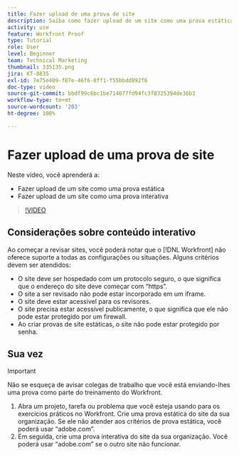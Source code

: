 ```yaml
---
title: Fazer upload de uma prova de site
description: Saiba como fazer upload de um site como uma prova estática e interativa no  [!DNL  Workfront].
activity: use
feature: Workfront Proof
type: Tutorial
role: User
level: Beginner
team: Technical Marketing
thumbnail: 335135.png
jira: KT-8835
exl-id: 7e75e409-f87e-46f6-8ff1-f55bbdd892f6
doc-type: video
source-git-commit: bbdf99c6bc1be714077fd94fc3f8325394de36b3
workflow-type: tm+mt
source-wordcount: '203'
ht-degree: 100%

---
```


# Fazer upload de uma prova de site

Neste vídeo, você aprenderá a:

* Fazer upload de um site como uma prova estática
* Fazer upload de um site como uma prova interativa

>[!VIDEO](https://video.tv.adobe.com/v/3445072/?quality=12&learn=on&enablevpops=1&captions=por_br)


## Considerações sobre conteúdo interativo

Ao começar a revisar sites, você poderá notar que o [!DNL Workfront] não oferece suporte a todas as configurações ou situações. Alguns critérios devem ser atendidos:

* O site deve ser hospedado com um protocolo seguro, o que significa que o endereço do site deve começar com “https”.
* O site a ser revisado não pode estar incorporado em um iframe.
* O site deve estar acessível para os revisores.
* O site precisa estar acessível publicamente, o que significa que ele não pode estar protegido por um firewall.
* Ao criar provas de site estáticas, o site não pode estar protegido por senha.

## Sua vez

>[!IMPORTANT]
>
>Não se esqueça de avisar colegas de trabalho que você está enviando-lhes uma prova como parte do treinamento do Workfront.

1. Abra um projeto, tarefa ou problema que você esteja usando para os exercícios práticos no Workfront. Crie uma prova estática do site da sua organização. Se ele não atender aos critérios de prova estática, você poderá usar “adobe.com”.
1. Em seguida, crie uma prova interativa do site da sua organização. Você poderá usar “adobe.com” se o outro site não funcionar.

<!-- 
Learn more about these considerations in the articles Generate a static proof for a website or other web content and Generate an interactive proof for a website or other web content. 
-->

<!--
### Learn more
[!DNL Workfront] also supports interactive proofing of files generated from a ZIP file. Learn how to prepare the ZIP file for uploading in the article Interactive content proofs.

* Generate a static proof for a website or other web content
* Generate an interactive proof for a website or other web content
* Generate a proof for interactive content in a ZIP file
* Understand the desktop proofing viewer
* Install the desktop proofing viewer
-->
